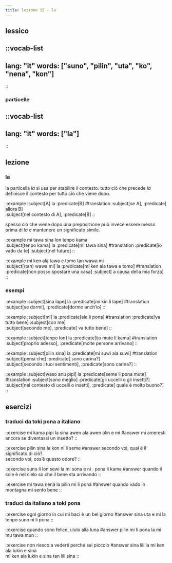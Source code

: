 ```yaml
---
title: lezione 15 - la 
---
```

## lessico
::vocab-list
---
lang: "it"
words: ["suno", "pilin", "uta", "ko", "nena", "kon"]
---
::

### particelle
::vocab-list
---
lang: "it"
words: ["la"]
---
::

## lezione
### la
la particella *la* si usa per stabilire il contesto. tutto ciò che precede *la* definisce il contesto per tutto ciò che viene dopo. 

::example
:subject[A] la :predicate[B]
#translation
:subject[se A], :predicate[ allora B] \
:subject[nel contesto di A], :predicate[B]
::

spesso ciò che viene dopo una preposizione può invece essere messo prima di *la* e mantenere un significato simile. 

::example
mi tawa sina lon tenpo kama \
:subject[tenpo kama] la :predicate[mi tawa sina]
#translation
:predicate[io vado da te] :subject[nel futuro]
::

::example
mi ken ala tawa e tomo tan wawa mi \
:subject[(tan) wawa mi] la :predicate[mi ken ala tawa e tomo]
#translation
:predicate[non posso spostare una casa] :subject[ a causa della mia forza]
::

### esempi

::example
:subject[sina lape] la :predicate[mi kin li lape]
#translation
:subject[se dormi], :predicate[dormo anch’io]
::

::example
:subject[mi] la :predicate[ale li pona]
#translation
:predicate[va tutto bene] :subject[con me] \
:subject[secondo me], :predicate[ va tutto bene]
::

::example
:subject[tenpo lon] la :predicate[ijo mute li kama]
#translation
:subject[proprio adesso], :predicate[molte persone arrivano]
::

::example
:subject[pilin sina] la :predicate[mi suwi ala suwi]
#translation
:subject[pensi che] :predicate[ sono carina?] \
:subject[secondo i tuoi sentimenti], :predicate[sono carina?]
::

::example
:subject[waso anu pipi] la :predicate[seme li pona mute]
#translation
:subject[sono meglio] :predicate[gli uccelli o gli insetti?] \
:subject[nel contesto di uccelli o insetti], :predicate[ quale è molto buono?]
::

## esercizi
### traduci da toki pona a italiano
::exercise
mi kama pipi la sina awen ala awen olin e mi
#answer
mi ameresti ancora se diventassi un insetto?
::

::exercise
pilin sina la kon ni li seme
#answer
secondo voi, qual è il significato di ciò? \
secondo voi, cos’è questo odore?
::

::exercise
suno li lon sewi la mi sona e ni · pona li kama
#answer
quando il sole è nel cielo so che il bene sta arrivando
::

::exercise
mi tawa nena la pilin mi li pona
#answer
quando vado in montagna mi sento bene
::

### traduci da italiano a toki pona
::exercise
ogni giorno in cui mi baci è un bel giorno
#answer
sina uta e mi la tenpo suno ni li pona
::

::exercise
quando sono felice, ululo alla luna
#answer
pilin mi li pona la mi mu tawa mun
::

::exercise
non riesco a vederti perché sei piccolo
#answer
sina lili la mi ken ala lukin e sina \
mi ken ala lukin e sina tan lili sina
::